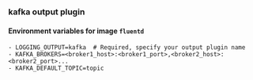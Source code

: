 ### kafka output plugin

#### Environment variables for image `fluentd`

```
- LOGGING_OUTPUT=kafka  # Required, specify your output plugin name
- KAFKA_BROKERS=<broker1_host>:<broker1_port>,<broker2_host>:<broker2_port>...  
- KAFKA_DEFAULT_TOPIC=topic 
```


